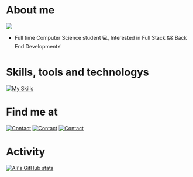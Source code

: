 # About me
![](https://komarev.com/ghpvc/?username=AlshehriAli0&style=flat)
- Full time Computer Science student 💻, Interested in Full Stack && Back End Development⚡️


# Skills, tools and technologys
[![My Skills](https://skillicons.dev/icons?i=js,html,css,cpp,codepen,express,git,github,js,jquery,mongodb,mysql,nextjs,nodejs,postman,py,react,bootstrap,postgres,python,tailwind&perline=7)](https://github.com/AlshehriAli0)

# Find me at
[![Contact](https://skillicons.dev/icons?i=twitter)](https://x.com/alshehriali0?s=21&t=1Q0F7XipnzTp3MPkW2x8UA)
[![Contact](https://skillicons.dev/icons?i=linkedin)](https://www.linkedin.com/in/ali-alshehri-340b26284)
[![Contact](https://skillicons.dev/icons?i=codepen)](https://codepen.io/AlshehriAli0)

# Activity 
[![Ali's GitHub stats](https://github-readme-stats.vercel.app/api?username=AlshehriAli0)](https://github.com/AlshehriAli0/github-readme-stats)
